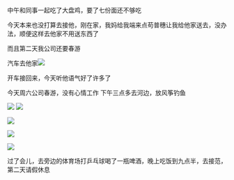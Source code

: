 中午和同事一起吃了大盘鸡，要了七份面还不够吃


今天本来也没打算去接他，刚在家，我妈给我端来点苟普穗让我给他家送去，没办法，顺便这样去他家不用送东西了

而且第二天我公司还要春游

汽车去他家![](http://upload-images.jianshu.io/upload_images/6904315-36affbb21eacc54c.jpg?imageMogr2/auto-orient/strip%7CimageView2/2/w/1080/q/50)

开车接回来，今天听他语气好了许多了

今天周六公司春游，没有心情工作
下午三点多去河边，放风筝钓鱼

![](http://upload-images.jianshu.io/upload_images/6904315-56f633be3b20446c.jpg?imageMogr2/auto-orient/strip%7CimageView2/2/w/1080/q/50)
![](http://upload-images.jianshu.io/upload_images/6904315-8bdc2f23dc7d0e3d.jpg?imageMogr2/auto-orient/strip%7CimageView2/2/w/1080/q/50)

![](http://upload-images.jianshu.io/upload_images/6904315-326501b41e8a462d.jpg?imageMogr2/auto-orient/strip%7CimageView2/2/w/1080/q/50)

![](http://upload-images.jianshu.io/upload_images/6904315-eac3f977c0c21f42.jpg?imageMogr2/auto-orient/strip%7CimageView2/2/w/1080/q/50)

![](http://upload-images.jianshu.io/upload_images/6904315-47affadc3b0f46b5.jpg?imageMogr2/auto-orient/strip%7CimageView2/2/w/1080/q/50)

过了会儿，去旁边的体育场打乒乓球喝了一瓶啤酒，晚上吃饭到九点半，去接范，第二天请假休息
